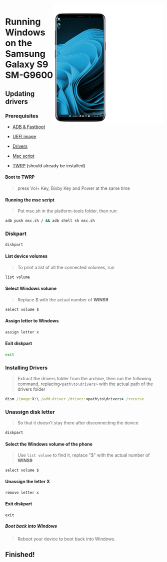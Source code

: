 <img align="right" src="https://github.com/vicenteicc2008/woa-starqlte/blob/main/s9-woa.png" width="350" alt="Windows 11 running on starqlte">

# Running Windows on the Samsung Galaxy S9 SM-G9600

## Updating drivers

### Prerequisites
- [ADB & Fastboot](https://developer.android.com/studio/releases/platform-tools)

- [UEFI image](https://github.com/vicenteicc2008/woa-starqlte/releases/download/1.0-uefi/boot-starqlte.img)
  
- [Drivers](https://github.com/vicenteicc2008/woa-starqlte/releases/download/1.0-rc1-drivers/S9-Initial-Drivers.zip)
  
- [Msc script](https://github.com/vicenteicc2008/woa-starqlte/releases/download/1.0-rc1-msc/msc-s9.sh)
  
- [TWRP](https://github.com/vicenteicc2008/woa-starqlte/releases/download/1.0-rc1/twrp-s9.tar) (should already be installed)

#### Boot to TWRP
> press Vol+ Key, Bixby Key and Power at the same time

#### Running the msc script
> Put msc.sh in the platform-tools folder, then run:
```cmd
adb push msc.sh / && adb shell sh msc.sh
```

### Diskpart
```cmd
diskpart
```

#### List device volumes
> To print a list of all the connected volumes, run
```cmd
list volume
```

#### Select Windows volume
> Replace $ with the actual number of **WINS9**
```cmd
select volume $
```

#### Assign letter to Windows
```cmd
assign letter x
```

#### Exit diskpart
```cmd
exit
```

### Installing Drivers
> Extract the drivers folder from the archive, then run the following command, replacing`<path\to\drivers>` with the actual path of the drivers folder
```cmd
dism /image:X:\ /add-driver /driver:<path\to\drivers> /recurse
```

### Unassign disk letter
> So that it doesn't stay there after disconnecting the device
```cmd
diskpart
```

#### Select the Windows volume of the phone
> Use `list volume` to find it, replace "$" with the actual number of **WINS9**
```diskpart
select volume $
```

#### Unassign the letter X
```diskpart
remove letter x
```

#### Exit diskpart
```diskpart
exit
```

##### Boot back into Windows
> Reboot your device to boot back into Windows.


## Finished!



















